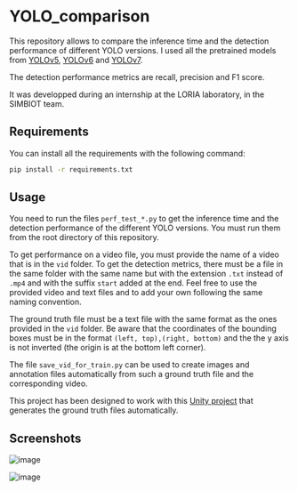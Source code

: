 # YOLO_comparison

This repository allows to compare the inference time and the detection performance of different YOLO versions. I used all the pretrained models from [YOLOv5](https://github.com/ultralytics/yolov5), [YOLOv6](https://github.com/meituan/YOLOv6/tree/main) and [YOLOv7](https://github.com/WongKinYiu/yolov7).

The detection performance metrics are recall, precision and F1 score.

It was developped during an internship at the LORIA laboratory, in the SIMBIOT team.

## Requirements

You can install all the requirements with the following command:

```bash
pip install -r requirements.txt
```

## Usage

You need to run the files `perf_test_*.py` to get the inference time and the detection performance of the different YOLO versions. You must run them from the root directory of this repository.

To get performance on a video file, you must provide the name of a video that is in the `vid` folder. To get the detection metrics, there must be a file in the same folder with the same name but with the extension `.txt` instead of `.mp4` and with the suffix `start` added at the end. Feel free to use the provided video and text files and to add your own following the same naming convention.

The ground truth file must be a text file with the same format as the ones provided in the `vid` folder. Be aware that the coordinates of the bounding boxes must be in the format `(left, top),(right, bottom)` and the the y axis is not inverted (the origin is at the bottom left corner).

The file `save_vid_for_train.py` can be used to create images and annotation files automatically from such a ground truth file and the corresponding video.

This project has been designed to work with this [Unity project](https://github.com/Juldetoff/Biofly_Advanced) that generates the ground truth files automatically.


## Screenshots
![image](https://github.com/BigBaz54/YOLO_comparison/assets/96493391/240946a4-3daa-40e1-9f61-44a3cd20cbb2)

![image](https://github.com/BigBaz54/YOLO_comparison/assets/96493391/17b83b4d-bce1-49fa-919d-d6d70425670e)
